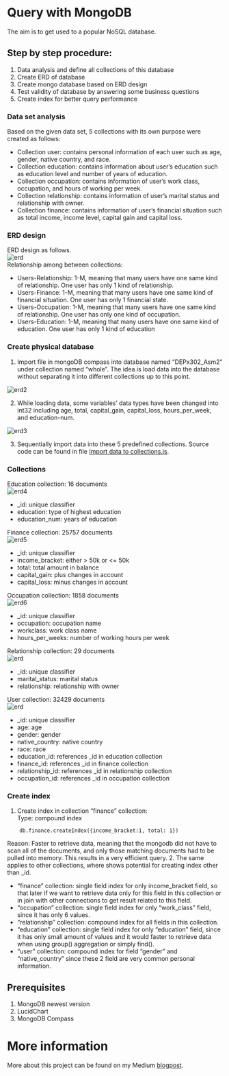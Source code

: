 # Query with MongoDB 
The aim is to get used to a popular NoSQL database.

## Step by step procedure:
1. Data analysis and define all collections of this database
2. Create ERD of database
3. Create mongo database based on ERD design
4. Test validity of database by answering some business questions
5. Create index for better query performance

### Data set analysis
Based on the given data set, 5 collections with its own purpose were created as follows:
- Collection user: contains personal information of each user such as age, gender, native
country, and race.
- Collection education: contains information about user’s education such as education
level and number of years of education.
- Collection occupation: contains information of user’s work class, occupation, and
hours of working per week.
- Collection relationship: contains information of user’s marital status and relationship
with owner.
- Collection finance: contains information of user’s financial situation such as total
income, income level, capital gain and capital loss.

### ERD design
ERD design as follows.
<br>
![erd](./img/Database%20ERD.png)
<br>
Relationship among between collections:
- Users-Relationship: 1-M, meaning that many users have one same kind of relationship. One user
has only 1 kind of relationship.
- Users-Finance: 1-M, meaning that many users have one same kind of financial situation. One user
has only 1 financial state.
- Users-Occupation: 1-M, meaning that many users have one same kind of relationship. One user has
only one kind of occupation.
- Users-Education: 1-M, meaning that many users have one same kind of education. One user has
only 1 kind of education

### Create physical database

1. Import file in mongoDB compass into database named “DEPx302_Asm2” under collection named
“whole”. The idea is load data into the database without separating it into different collections up
to this point.  

![erd2](./img/import%20data.png)  

2. While loading data, some variables’ data types have been changed into int32 including age, total,
capital_gain, capital_loss, hours_per_week, and education-num.  

![erd3](./img/change%20data%20type.png)

3. Sequentially import data into these 5 predefined collections. Source code can be found in file [Import data to collections.js](https://github.com/emmanguyen102/Data-Engineer-portfolio/blob/main/3.%20MongoDB/Import%20data%20to%20collections.js).

### Collections
Education collection: 16 documents
<br>
![erd4](./img/education%20collection.png)
<br>
-	_id: unique classifier
-	education: type of highest education
-	education_num: years of education

Finance collection: 25757 documents
<br>
![erd5](./img/finance%20collection.png)
 <br>
-	_id: unique classifier
-	income_bracket: either > 50k or <= 50k
-	total: total amount in balance
-	capital_gain: plus changes in account
-	capital_loss: minus changes in account

Occupation collection: 1858 documents
<br>
![erd6](./img/occupation%20collection.png)
<br>
-	_id: unique classifier
-	occupation: occupation name
-	workclass: work class name
-	hours_per_weeks: number of working hours per week

Relationship collection: 29 documents
<br>
![erd](./img/relationship%20collection.png)
<br>
-	_id: unique classifier
-	marital_status: marital status
-	relationship: relationship with owner

User collection: 32429 documents
<br>
![erd](./img/user%20collection.png)
<br>
-	_id: unique classifier
-	age: age
-	gender: gender
-	native_country: native country
-	race: race
-	education_id: references _id in education collection
-	finance_id: references _id in finance collection
-	relationship_id: references _id in relationship collection
-	occupation_id: references _id in occupation collection

### Create index

1. Create index in collection “finance” collection:  
Type: compound index  
```
	db.finance.createIndex({income_bracket:1, total: 1})  
```
Reason: Faster to retrieve data, meaning that the mongodb did not have to scan all of the documents, and only those matching documents had to be pulled into memory. This results in a very efficient query.
2. The same applies to other collections, where shows potential for creating index other than _id.
- “finance” collection: single field index for only income_bracket field, so that later if we want to retrieve data only for this field in this collection or in join with other connections to get result related to this field.
- “occupation” collection: single field index for only “work_class” field, since it has only 6 values.
- “relationship” collection: compound index for all fields in this collection.
- “education” collection: single field index for only “education” field, since it has only small amount of values and it would faster to retrieve data when using group() aggregation or simply find().
- “user” collection: compound index for field “gender” and “native_country” since these 2 field are very common personal information.


## Prerequisites
1. MongoDB newest version
2. LucidChart
3. MongoDB Compass

# More information
More about this project can be found on my Medium [blogpost](https://medium.com/@hangmortimer/mongodb-part-5-build-a-mongodb-database-from-csv-file-b2d3cee9456f).
